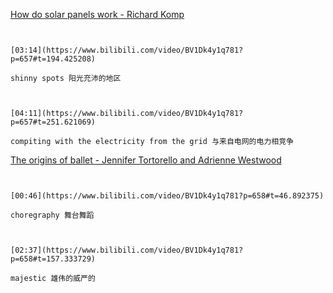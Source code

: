 [How do solar panels work - Richard Komp](https://www.bilibili.com/video/BV1Dk4y1q781?p=657)

```ad-note


[03:14](https://www.bilibili.com/video/BV1Dk4y1q781?p=657#t=194.425208)

shinny spots 阳光充沛的地区

```

```ad-note


[04:11](https://www.bilibili.com/video/BV1Dk4y1q781?p=657#t=251.621069)

compiting with the electricity from the grid 与来自电网的电力相竞争

```

[The origins of ballet - Jennifer Tortorello and Adrienne Westwood](https://www.bilibili.com/video/BV1Dk4y1q781?p=658)


```ad-note


[00:46](https://www.bilibili.com/video/BV1Dk4y1q781?p=658#t=46.892375)

choregraphy 舞台舞蹈

```

```ad-note


[02:37](https://www.bilibili.com/video/BV1Dk4y1q781?p=658#t=157.333729)

majestic 雄伟的威严的

```